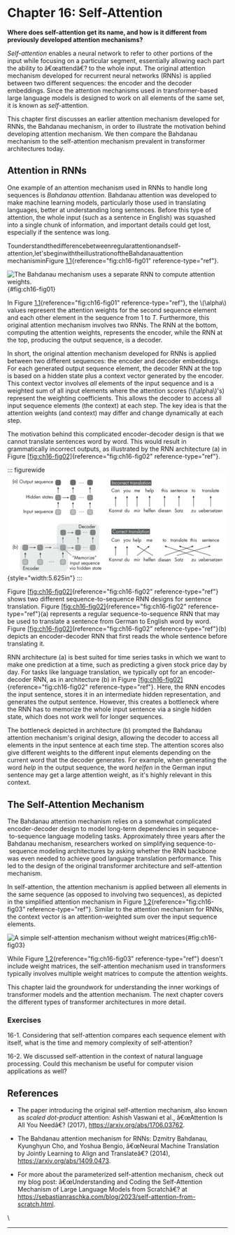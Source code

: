 







# Chapter 16: Self-Attention [](#chapter-16-self-attention)



**Where does self-attention get its name, and how is it different from
previously developed attention mechanisms?**

*Self-attention* enables a neural network to refer to other portions of
the input while focusing on a particular segment, essentially allowing
each part the ability to â€œattendâ€? to the whole input. The original
attention mechanism developed for recurrent neural networks (RNNs) is
applied between two different sequences: the encoder and the decoder
embeddings. Since the attention mechanisms used in transformer-based
large language models is designed to work on all elements of the same
set, it is known as *self*-attention.

This chapter first discusses an earlier attention mechanism developed
for RNNs, the Bahdanau mechanism, in order to illustrate the motivation
behind developing attention mechanism. We then compare the Bahdanau
mechanism to the self-attention mechanism prevalent in transformer
architectures today.

## Attention in RNNs [](#attention-in-rnns)

One example of an attention mechanism used in RNNs to handle long
sequences is *Bahdanau attention*. Bahdanau attention was developed to
make machine learning models, particularly those used in translating
languages, better at understanding long sentences. Before this type of
attention, the whole input (such as a sentence in English) was squashed
into a single chunk of information, and important details could get
lost, especially if the sentence was long.

Tounderstandthedifferencebetweenregularattentionandself-
attention,let'sbeginwiththeillustrationoftheBahdanauattention
mechanisminFigure [1.1](#fig:ch16-fig01){reference="fig:ch16-fig01"
reference-type="ref"}.

![The Bahdanau mechanism uses a\
separate RNN to compute attention
weights.](../images/ch16-fig01.png){#fig:ch16-fig01}

In Figure [1.1](#fig:ch16-fig01){reference="fig:ch16-fig01"
reference-type="ref"}, the \\(\\alpha\\) values represent the attention
weights for the second sequence element and each other element in the
sequence from 1 to *T*. Furthermore, this original attention mechanism
involves two RNNs. The RNN at the bottom, computing the attention
weights, represents the encoder, while the RNN at the top, producing the
output sequence, is a decoder.

In short, the original attention mechanism developed for RNNs is applied
between two different sequences: the encoder and decoder embeddings. For
each generated output sequence element, the decoder RNN at the top is
based on a hidden state plus a context vector generated by the encoder.
This context vector involves *all* elements of the input sequence and is
a weighted sum of all input elements where the attention scores
(\\(\\alpha\\)'s) represent the weighting coefficients. This allows
the decoder to access all input sequence elements (the context) at each
step. The key idea is that the attention weights (and context) may
differ and change dynamically at each step.

The motivation behind this complicated encoder-decoder design is that we
cannot translate sentences word by word. This would result in
grammatically incorrect outputs, as illustrated by the RNN architecture
(a) in
Figure [\[fig:ch16-fig02\]](#fig:ch16-fig02){reference="fig:ch16-fig02"
reference-type="ref"}.

::: figurewide
![image](../images/ch16-fig02.png){style="width:5.625in"}
:::

Figure [\[fig:ch16-fig02\]](#fig:ch16-fig02){reference="fig:ch16-fig02"
reference-type="ref"} shows two different sequence-to-sequence RNN
designs for sentence translation.
Figure [\[fig:ch16-fig02\]](#fig:ch16-fig02){reference="fig:ch16-fig02"
reference-type="ref"}(a) represents a regular sequence-to-sequence RNN
that may be used to translate a sentence from German to English word by
word.
Figure [\[fig:ch16-fig02\]](#fig:ch16-fig02){reference="fig:ch16-fig02"
reference-type="ref"}(b) depicts an encoder-decoder RNN that first reads
the whole sentence before translating it.

RNN architecture (a) is best suited for time series tasks in which we
want to make one prediction at a time, such as predicting a given stock
price day by day. For tasks like language translation, we typically opt
for an encoder-decoder RNN, as in architecture (b) in
Figure [\[fig:ch16-fig02\]](#fig:ch16-fig02){reference="fig:ch16-fig02"
reference-type="ref"}. Here, the RNN encodes the input sentence, stores
it in an intermediate hidden representation, and generates the output
sentence. However, this creates a bottleneck where the RNN has to
memorize the whole input sentence via a single hidden state, which does
not work well for longer sequences.

The bottleneck depicted in architecture (b) prompted the Bahdanau
attention mechanism's original design, allowing the decoder to access
all elements in the input sentence at each time step. The attention
scores also give different weights to the different input elements
depending on the current word that the decoder generates. For example,
when generating the word *help* in the output sequence, the word
*helfen* in the German input sentence may get a large attention weight,
as it's highly relevant in this context.

## The Self-Attention Mechanism [](#the-self-attention-mechanism)

The Bahdanau attention mechanism relies on a somewhat complicated
encoder-decoder design to model long-term dependencies in sequence-
 to-sequence language modeling tasks. Approximately three years after
the Bahdanau mechanism, researchers worked on simplifying sequence-to-
 sequence modeling architectures by asking whether the RNN backbone was
even needed to achieve good language translation performance. This led
to the design of the original transformer architecture and
self-attention mechanism.

In self-attention, the attention mechanism is applied between all
elements in the same sequence (as opposed to involving two sequences),
as depicted in the simplified attention mechanism in
Figure [1.2](#fig:ch16-fig03){reference="fig:ch16-fig03"
reference-type="ref"}. Similar to the attention mechanism for RNNs, the
context vector is an attention-weighted sum over the input sequence
elements.

![A simple self-attention mechanism without weight
matrices](../images/ch16-fig03.png){#fig:ch16-fig03}

While Figure [1.2](#fig:ch16-fig03){reference="fig:ch16-fig03"
reference-type="ref"} doesn't include weight matrices, the
self-attention mechanism used in transformers typically involves
multiple weight matrices to compute the attention weights.

This chapter laid the groundwork for understanding the inner workings of
transformer models and the attention mechanism. The next chapter covers
the different types of transformer architectures in more detail.

### Exercises [](#exercises)

16-1. Considering that self-attention compares each sequence element
with itself, what is the time and memory complexity of self-attention?

16-2. We discussed self-attention in the context of natural language
processing. Could this mechanism be useful for computer vision
applications as well?

## References [](#references)

- The paper introducing the original self-attention mechanism, also
  known as *scaled dot-product* attention: Ashish Vaswani et al.,
  â€œAttention Is All You Needâ€? (2017),
  <https://arxiv.org/abs/1706.03762>.

- The Bahdanau attention mechanism for RNNs: Dzmitry Bahdanau, Kyunghyun
  Cho, and Yoshua Bengio, â€œNeural Machine Translation by Jointly
  Learning to Align and Translateâ€? (2014),
  <https://arxiv.org/abs/1409.0473>.

- For more about the parameterized self-attention mechanism, check out
  my blog post: â€œUnderstanding and Coding the Self-Attention Mechanism
  of Large Language Models from Scratchâ€? at
  <https://sebastianraschka.com/blog/2023/self-attention-from-scratch.html>.

\

------------------------------------------------------------------------

